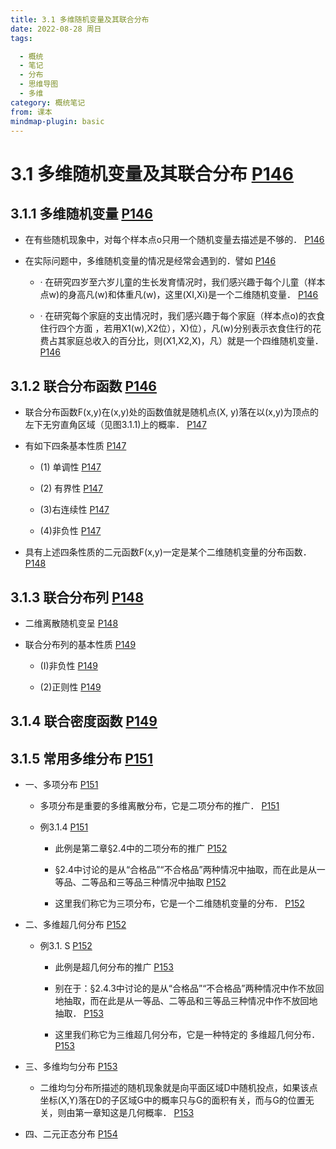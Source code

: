 ```yaml
---
title: 3.1 多维随机变量及其联合分布
date: 2022-08-28 周日
tags:

  - 概统
  - 笔记
  - 分布
  - 思维导图
  - 多维
category: 概统笔记
from: 课本
mindmap-plugin: basic
---
```


# 3.1 多维随机变量及其联合分布 [P146](bookxnotepro://opennote/?nb=%7B9b322c24-8e0d-49e7-9bb8-dda3470d6282%7D&book=5ef7039c6fb568e87b1c7417b6d46f14&page=146&x=241&y=350&id=167&uuid=c6de4ce8895ca4cd9ade151c59fe0419)

## 3.1.1 多维随机变量 [P146](bookxnotepro://opennote/?nb=%7B9b322c24-8e0d-49e7-9bb8-dda3470d6282%7D&book=5ef7039c6fb568e87b1c7417b6d46f14&page=146&x=95&y=403&id=168&uuid=f321827658a0bee901a2cab3ad66ddc5)

-   在有些随机现象中，对每个样本点o只用一个随机变量去描述是不够的． [P146](bookxnotepro://opennote/?nb=%7B9b322c24-8e0d-49e7-9bb8-dda3470d6282%7D&book=5ef7039c6fb568e87b1c7417b6d46f14&page=146&x=229&y=198&id=169&uuid=f4730837ef78bb9b464a732dba5bb6d8)
    
-   在实际问题中，多维随机变量的情况是经常会遇到的．譬如 [P146](bookxnotepro://opennote/?nb=%7B9b322c24-8e0d-49e7-9bb8-dda3470d6282%7D&book=5ef7039c6fb568e87b1c7417b6d46f14&page=146&x=192&y=557&id=170&uuid=145fa56eddb2c089d6446fec08b4a9e2)
    
    -   · 在研究四岁至六岁儿童的生长发育情况时，我们感兴趣于每个儿童（样本点w)的身高凡(w)和体重凡(w)，这里(XI,Xi)是一个二维随机变量． [P146](bookxnotepro://opennote/?nb=%7B9b322c24-8e0d-49e7-9bb8-dda3470d6282%7D&book=5ef7039c6fb568e87b1c7417b6d46f14&page=146&x=234&y=584&id=171&uuid=71ab819da8b03035ea13ca0e6f06d7e8)
        
    -   · 在研究每个家庭的支出情况时，我们感兴趣于每个家庭（样本点o)的衣食住行四个方面 ，若用X1(w),X2位），X)位），凡(w)分别表示衣食住行的花费占其家庭总收入的百分比，则(X1,X2,X)，凡）就是一个四维随机变量． [P146](bookxnotepro://opennote/?nb=%7B9b322c24-8e0d-49e7-9bb8-dda3470d6282%7D&book=5ef7039c6fb568e87b1c7417b6d46f14&page=146&x=234&y=626&id=172&uuid=75d6a6904545ace503e98f8559871284)
        

## 3.1.2 联合分布函数 [P146](bookxnotepro://opennote/?nb=%7B9b322c24-8e0d-49e7-9bb8-dda3470d6282%7D&book=5ef7039c6fb568e87b1c7417b6d46f14&page=146&x=95&y=665&id=173&uuid=9263666e55dfc895b7b19ed89e8f5751)

-   联合分布函数F(x,y)在(x,y)处的函数值就是随机点(X, y)落在以(x,y)为顶点的左下无穷直角区域（见图3.1.1)上的概率． [P147](bookxnotepro://opennote/?nb=%7B9b322c24-8e0d-49e7-9bb8-dda3470d6282%7D&book=5ef7039c6fb568e87b1c7417b6d46f14&page=147&x=276&y=155&id=174&uuid=7de51a0810218745c9390243fbf7932a)
    
-   有如下四条基本性质 [P147](bookxnotepro://opennote/?nb=%7B9b322c24-8e0d-49e7-9bb8-dda3470d6282%7D&book=5ef7039c6fb568e87b1c7417b6d46f14&page=147&x=130&y=196&id=175&uuid=f20b55b4df506c84e7488fb212861a4e)
    
    -   (1) 单调性 [P147](bookxnotepro://opennote/?nb=%7B9b322c24-8e0d-49e7-9bb8-dda3470d6282%7D&book=5ef7039c6fb568e87b1c7417b6d46f14&page=147&x=131&y=214&id=176&uuid=756daa2fcd091a4eaa5d4140ad3e5037)
        
    -   (2) 有界性 [P147](bookxnotepro://opennote/?nb=%7B9b322c24-8e0d-49e7-9bb8-dda3470d6282%7D&book=5ef7039c6fb568e87b1c7417b6d46f14&page=147&x=131&y=280&id=177&uuid=fd8272983adf635876008443dad19444)
        
    -   (3)右连续性 [P147](bookxnotepro://opennote/?nb=%7B9b322c24-8e0d-49e7-9bb8-dda3470d6282%7D&book=5ef7039c6fb568e87b1c7417b6d46f14&page=147&x=135&y=378&id=178&uuid=775497f6f31f8feaf0f66fa64b4c24bd)
        
    -   (4)非负性 [P147](bookxnotepro://opennote/?nb=%7B9b322c24-8e0d-49e7-9bb8-dda3470d6282%7D&book=5ef7039c6fb568e87b1c7417b6d46f14&page=147&x=130&y=432&id=179&uuid=617a5597d4895b186e6e595d4881d89b)
        
-   具有上述四条性质的二元函数F(x,y)一定是某个二维随机变量的分布函数． [P148](bookxnotepro://opennote/?nb=%7B9b322c24-8e0d-49e7-9bb8-dda3470d6282%7D&book=5ef7039c6fb568e87b1c7417b6d46f14&page=148&x=233&y=373&id=180&uuid=e32dd78657d0919936b19f92db8ac3bd)
    

## 3.1.3 联合分布列 [P148](bookxnotepro://opennote/?nb=%7B9b322c24-8e0d-49e7-9bb8-dda3470d6282%7D&book=5ef7039c6fb568e87b1c7417b6d46f14&page=148&x=88&y=647&id=181&uuid=ef8257f7c2d9e3d0467c2046b765deab)

-   二维离散随机变呈 [P148](bookxnotepro://opennote/?nb=%7B9b322c24-8e0d-49e7-9bb8-dda3470d6282%7D&book=5ef7039c6fb568e87b1c7417b6d46f14&page=148&x=123&y=690&id=182&uuid=25e7eab121073ca60a09d53d662ddd11)
    
-   联合分布列的基本性质 [P149](bookxnotepro://opennote/?nb=%7B9b322c24-8e0d-49e7-9bb8-dda3470d6282%7D&book=5ef7039c6fb568e87b1c7417b6d46f14&page=149&x=214&y=225&id=183&uuid=1fea0d5ae11471c8085ab479325e6122)
    
    -   (I)非负性 [P149](bookxnotepro://opennote/?nb=%7B9b322c24-8e0d-49e7-9bb8-dda3470d6282%7D&book=5ef7039c6fb568e87b1c7417b6d46f14&page=149&x=127&y=242&id=184&uuid=36a4daf85169a8b4a550a49ea5b73175)
        
    -   (2)正则性 [P149](bookxnotepro://opennote/?nb=%7B9b322c24-8e0d-49e7-9bb8-dda3470d6282%7D&book=5ef7039c6fb568e87b1c7417b6d46f14&page=149&x=127&y=267&id=186&uuid=3e5ac6609c0d49b80ef05dc86341637b)
        

## 3.1.4 联合密度函数 [P149](bookxnotepro://opennote/?nb=%7B9b322c24-8e0d-49e7-9bb8-dda3470d6282%7D&book=5ef7039c6fb568e87b1c7417b6d46f14&page=149&x=133&y=669&id=187&uuid=43f5195818b14f59cc124cfbc509c50e)

## 3.1.5 常用多维分布 [P151](bookxnotepro://opennote/?nb=%7B9b322c24-8e0d-49e7-9bb8-dda3470d6282%7D&book=5ef7039c6fb568e87b1c7417b6d46f14&page=151&x=132&y=113&id=188&uuid=a4774c72da3aa68f725137ae0d6cd507)

-   一、多项分布 [P151](bookxnotepro://opennote/?nb=%7B9b322c24-8e0d-49e7-9bb8-dda3470d6282%7D&book=5ef7039c6fb568e87b1c7417b6d46f14&page=151&x=113&y=157&id=189&uuid=9f0f8f51fa27a52863f6d4cac0f1f66d)
    
    -   多项分布是重要的多维离散分布，它是二项分布的推广． [P151](bookxnotepro://opennote/?nb=%7B9b322c24-8e0d-49e7-9bb8-dda3470d6282%7D&book=5ef7039c6fb568e87b1c7417b6d46f14&page=151&x=224&y=178&id=190&uuid=07d70f6cd665001f843057f6adb7376d)
        
    -   例3.1.4 [P151](bookxnotepro://opennote/?nb=%7B9b322c24-8e0d-49e7-9bb8-dda3470d6282%7D&book=5ef7039c6fb568e87b1c7417b6d46f14&page=151&x=120&y=388&id=191&uuid=d9fa1e724032dd5515a60f8f25dd572c)
        
        -   此例是第二章§2.4中的二项分布的推广 [P152](bookxnotepro://opennote/?nb=%7B9b322c24-8e0d-49e7-9bb8-dda3470d6282%7D&book=5ef7039c6fb568e87b1c7417b6d46f14&page=152&x=158&y=260&id=192&uuid=12ddde01bfe769c1664d4d0a4ae04b9d)
            
        -   §2.4中讨论的是从“合格品”“不合格品”两种情况中抽取，而在此是从一等品、二等品和三等品三种情况中抽取 [P152](bookxnotepro://opennote/?nb=%7B9b322c24-8e0d-49e7-9bb8-dda3470d6282%7D&book=5ef7039c6fb568e87b1c7417b6d46f14&page=152&x=236&y=277&id=193&uuid=72c5c6062eaa640cea7b697d3039f127)
            
        -   这里我们称它为三项分布，它是一个二维随机变量的分布． [P152](bookxnotepro://opennote/?nb=%7B9b322c24-8e0d-49e7-9bb8-dda3470d6282%7D&book=5ef7039c6fb568e87b1c7417b6d46f14&page=152&x=186&y=293&id=194&uuid=6471f7d2b9975c200d7c8df1b8e41d18)
            
-   二、多维超几何分布 [P152](bookxnotepro://opennote/?nb=%7B9b322c24-8e0d-49e7-9bb8-dda3470d6282%7D&book=5ef7039c6fb568e87b1c7417b6d46f14&page=152&x=96&y=315&id=195&uuid=8e853d2d70c9ffe47a9191510ce4c001)
    
    -   例3.1. S [P152](bookxnotepro://opennote/?nb=%7B9b322c24-8e0d-49e7-9bb8-dda3470d6282%7D&book=5ef7039c6fb568e87b1c7417b6d46f14&page=152&x=84&y=475&id=196&uuid=5826e5e68c4b9b862e14e500e2ed8095)
        
        -   此例是超几何分布的推广 [P153](bookxnotepro://opennote/?nb=%7B9b322c24-8e0d-49e7-9bb8-dda3470d6282%7D&book=5ef7039c6fb568e87b1c7417b6d46f14&page=153&x=154&y=282&id=197&uuid=d5fbfe78d8b1fb6ec1d109240945aa5c)
            
        -   别在于：§2.4.3中讨论的是从“合格品”“不合格品”两种情况中作不放回地抽取，而在此是从一等品、二等品和三等品三种情况中作不放回地抽取． [P153](bookxnotepro://opennote/?nb=%7B9b322c24-8e0d-49e7-9bb8-dda3470d6282%7D&book=5ef7039c6fb568e87b1c7417b6d46f14&page=153&x=269&y=298&id=198&uuid=bb8ef2acfc8a74cac6aa50844ab77213)
            
        -   这里我们称它为三维超几何分布，它是一种特定的 多维超几何分布． [P153](bookxnotepro://opennote/?nb=%7B9b322c24-8e0d-49e7-9bb8-dda3470d6282%7D&book=5ef7039c6fb568e87b1c7417b6d46f14&page=153&x=271&y=314&id=199&uuid=d6b04e9d182b72bf4dc47bff83998088)
            
-   三、多维均匀分布 [P153](bookxnotepro://opennote/?nb=%7B9b322c24-8e0d-49e7-9bb8-dda3470d6282%7D&book=5ef7039c6fb568e87b1c7417b6d46f14&page=153&x=122&y=335&id=200&uuid=98ba010806e40d7485bb3807e24e3886)
    
    -   二维均匀分布所描述的随机现象就是向平面区域D中随机投点，如果该点坐标(X,Y)落在D的子区域G中的概率只与G的面积有关，而与G的位置无关，则由第一章知这是几何概率． [P153](bookxnotepro://opennote/?nb=%7B9b322c24-8e0d-49e7-9bb8-dda3470d6282%7D&book=5ef7039c6fb568e87b1c7417b6d46f14&page=153&x=268&y=479&id=201&uuid=2d079466323640a3ed80ba5494ef6855)
        
-   四、二元正态分布 [P154](bookxnotepro://opennote/?nb=%7B9b322c24-8e0d-49e7-9bb8-dda3470d6282%7D&book=5ef7039c6fb568e87b1c7417b6d46f14&page=154&x=89&y=225&id=202&uuid=8cecaf8f02fc5eb9f5ad22af2d9af123)